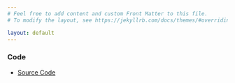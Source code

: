 ```yaml
---
# Feel free to add content and custom Front Matter to this file.
# To modify the layout, see https://jekyllrb.com/docs/themes/#overriding-theme-defaults

layout: default
---
```


### Code
<ul>
  <li><a href="files/code.zip" download>Source Code</a></li>
</ul>
